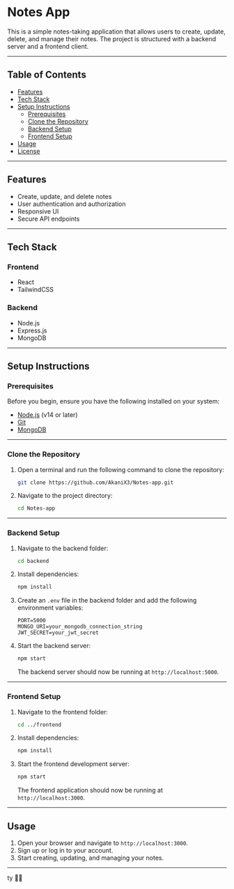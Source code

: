 # Notes App

This is a simple notes-taking application that allows users to create, update, delete, and manage their notes. The project is structured with a backend server and a frontend client.

---

## Table of Contents

- [Features](#features)
- [Tech Stack](#tech-stack)
- [Setup Instructions](#setup-instructions)
  - [Prerequisites](#prerequisites)
  - [Clone the Repository](#clone-the-repository)
  - [Backend Setup](#backend-setup)
  - [Frontend Setup](#frontend-setup)
- [Usage](#usage)
- [License](#license)

---

## Features

- Create, update, and delete notes
- User authentication and authorization
- Responsive UI
- Secure API endpoints

---

## Tech Stack

### Frontend
- React
- TailwindCSS

### Backend
- Node.js
- Express.js
- MongoDB

---

## Setup Instructions

### Prerequisites

Before you begin, ensure you have the following installed on your system:

- [Node.js](https://nodejs.org/) (v14 or later)
- [Git](https://git-scm.com/)
- [MongoDB](https://www.mongodb.com/docs/manual/installation/)

---

### Clone the Repository

1. Open a terminal and run the following command to clone the repository:

   ```bash
   git clone https://github.com/AkaniX3/Notes-app.git
   ```

2. Navigate to the project directory:

   ```bash
   cd Notes-app
   ```

---

### Backend Setup

1. Navigate to the backend folder:

   ```bash
   cd backend
   ```

2. Install dependencies:

   ```bash
   npm install
   ```

3. Create an `.env` file in the backend folder and add the following environment variables:

   ```env
   PORT=5000
   MONGO_URI=your_mongodb_connection_string
   JWT_SECRET=your_jwt_secret
   ```

4. Start the backend server:

   ```bash
   npm start
   ```

   The backend server should now be running at `http://localhost:5000`.

---

### Frontend Setup

1. Navigate to the frontend folder:

   ```bash
   cd ../frontend
   ```

2. Install dependencies:

   ```bash
   npm install
   ```

3. Start the frontend development server:

   ```bash
   npm start
   ```

   The frontend application should now be running at `http://localhost:3000`.

---

## Usage

1. Open your browser and navigate to `http://localhost:3000`.
2. Sign up or log in to your account.
3. Start creating, updating, and managing your notes.

---

ty 🍞✨

